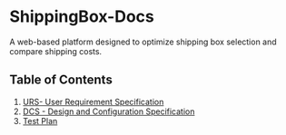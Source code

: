 # ShippingBox-Docs
A web-based platform designed to optimize shipping box selection and compare shipping costs.



## Table of Contents
1. [URS- User Requirement Specification](ShippingBox-Requirements.md)
2. [DCS - Design and Configuration Specification](Design-Configuration-Spec.md)
3. [Test Plan](ShippingBox-TestPlan.md)
